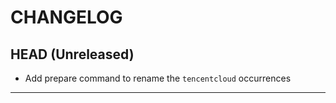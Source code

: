 CHANGELOG
=========

## HEAD (Unreleased)
* Add prepare command to rename the `tencentcloud` occurrences

---

